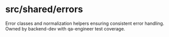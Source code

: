 # src/shared/errors

Error classes and normalization helpers ensuring consistent error handling. Owned by backend-dev with qa-engineer test coverage.
